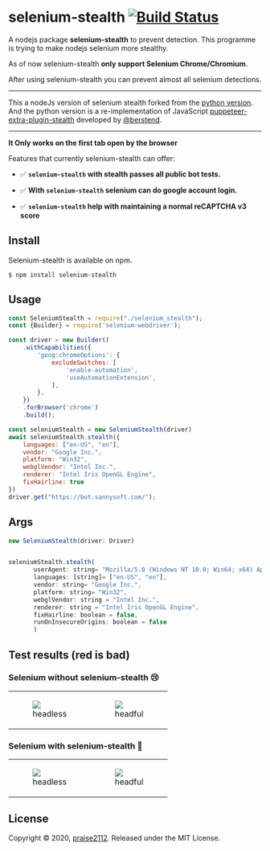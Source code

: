 # selenium-stealth [![Build Status](https://travis-ci.com/diprajpatra/selenium-stealth.svg?branch=main)](https://travis-ci.com/diprajpatra/selenium-stealth)

A nodejs package **selenium-stealth** to prevent detection. This programme is trying to make nodejs selenium more stealthy. 

As of now selenium-stealth **only support Selenium Chrome/Chromium**.

After using selenium-stealth you can prevent almost all selenium detections. 
***
This a nodeJs version of selenium stealth forked from the [python version](https://github.com/diprajpatra/selenium-stealth). \
And the python version is a re-implementation of JavaScript [puppeteer-extra-plugin-stealth](https://github.com/berstend/puppeteer-extra/tree/master/packages/puppeteer-extra-plugin-stealth) developed by [@berstend](https://github.com/berstend>).
***
**It Only works on the first tab open by the browser**

Features that currently selenium-stealth can offer:

- ✅️ **`selenium-stealth` with stealth passes all public bot tests.**

- ✅️ **With `selenium-stealth` selenium can do google account login.**

- ✅️ **`selenium-stealth` help with maintaining a normal reCAPTCHA v3 score**

## Install
Selenium-stealth is available on npm.
```
$ npm install selenium-stealth
```

## Usage

```javascript
const SeleniumStealth = require("./selenium_stealth");
const {Builder} = require('selenium-webdriver');

const driver = new Builder()
    .withCapabilities({
        'goog:chromeOptions': {
            excludeSwitches: [
                'enable-automation',
                'useAutomationExtension',
            ],
        },
    })
    .forBrowser('chrome')
    .build();

const seleniumStealth = new SeleniumStealth(driver)
await seleniumStealth.stealth({
    languages: ["en-US", "en"],
    vendor: "Google Inc.",
    platform: "Win32",
    webglVendor: "Intel Inc.",
    renderer: "Intel Iris OpenGL Engine",
    fixHairline: true
})
driver.get("https://bot.sannysoft.com/");
```

## Args

``` javascript
new SeleniumStealth(driver: Driver)


seleniumStealth.stealth(
       userAgent: string= "Mozilla/5.0 (Windows NT 10.0; Win64; x64) AppleWebKit/537.36 (KHTML, like Gecko) Chrome/83.0.4103.53 Safari/537.36",
       languages: [string]= ["en-US", "en"],
       vendor: string= "Google Inc.",
       platform: string= "Win32",
       webglVendor: string = "Intel Inc.",
       renderer: string = "Intel Iris OpenGL Engine",
       fixHairline: boolean = false,
       runOnInsecureOrigins: boolean = false
       )
```

## Test results (red is bad)

### Selenium without <strong>selenium-stealth 😢</strong>

<table class="image">
<tr>
  <td><figure class="image"><a href="https://raw.githubusercontent.com/diprajpatra/selenium-stealth/main/stealthtests/selenium_chrome_headless_without_stealth.png"><img src="https://raw.githubusercontent.com/diprajpatra/selenium-stealth/main/stealthtests/selenium_chrome_headless_without_stealth.png"></a><figcaption>headless</figcaption></figure></td>
  <td><figure class="image"><a href="https://raw.githubusercontent.com/diprajpatra/selenium-stealth/main/stealthtests/selenium_chrome_headful_without_stealth.png"><img src="https://raw.githubusercontent.com/diprajpatra/selenium-stealth/main/stealthtests/selenium_chrome_headful_without_stealth.png"></a><figcaption>headful</figcaption></figure></td>
</tr>
</table>

### Selenium with <strong>selenium-stealth 💯</strong>

<table class="image">
<tr>
  <td><figure class="image"><a href="https://raw.githubusercontent.com/diprajpatra/selenium-stealth/main/stealthtests/selenium_chrome_headless_with_stealth.png"><img src="https://raw.githubusercontent.com/diprajpatra/selenium-stealth/main/stealthtests/selenium_chrome_headless_with_stealth.png"></a><figcaption>headless</figcaption></figure></td>
  <td><figure class="image"><a href="https://raw.githubusercontent.com/diprajpatra/selenium-stealth/main/stealthtests/selenium_chrome_headful_with_stealth.png"><img src="https://raw.githubusercontent.com/diprajpatra/selenium-stealth/main/stealthtests/selenium_chrome_headful_with_stealth.png"></a><figcaption>headful</figcaption></figure></td>
</tr>
</table>

## License

Copyright © 2020, [praise2112](https://github.com/praise2112). Released under the MIT License.
